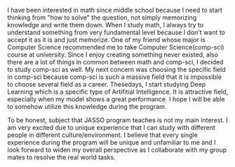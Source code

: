 I have been interested in math since middle school because I need to start thinking from "how to solve" the question, not simply memorizing knowledge and write them down. When I study math, I always try to understand something from very fundamental level because I don't want to accept it as it is and just memorize. One of my friend whose major is Computer Science recommended me to take Computer Science(comp-sci) course at university. Since I enjoy creating something never existed, also there are a lot of things in common between math and comp-sci, I decided to study comp-sci as well. My next concern was choosing the specific field in comp-sci because comp-sci is such a massive field that it is impossible to choose several field as a career. Thesedays, I start studying Deep Learning which is a specific type of Artifitial Intelligence. It is attractive field, especially when my model shows a great performance. I hope I will be able to somehow utilize this knowledge during the program.


To be honest, subject that JASSO program teaches is not my main interest. I am very excited due to unique experience that I can study with different people in different culture/environment. I believe that every single experience during the program will be unique and unfamiliar to me and I look forward to widen my overall perspective as I collaborate with my group mates to resolve the real world tasks. 


